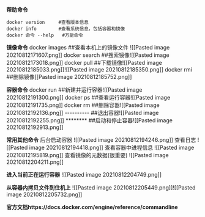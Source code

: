 **帮助命令**
```
docker version     #查看版本信息
docker info        #查看系统信息，包括容器和镜像
docker 命令 --help   #万能命令

```

**镜像命令**
docker images ##查看本机上的镜像文件 ![[Pasted image 20210812171607.png]]
docker search  ##搜索镜像![[Pasted image 20210812173018.png]]
docker pull ##下载镜像![[Pasted image 20210812185033.png]]![[Pasted image 20210812185350.png]]
docker rmi   ##删除镜像[[Pasted image 20210812185752.png]]


**容器命令**
docker run   ##新建并运行容器![[Pasted image 20210812191300.png]]
docker ps    ##查看运行容器![[Pasted image 20210812191735.png]]
docker rm    ##删除容器![[Pasted image 20210812192136.png]]
----------    ##退出容器![[Pasted image 20210812192255.png]]
********    ##启动和停止容器![[Pasted image 20210812192913.png]]


**常用其他命令**
后台启动容器 ![[Pasted image 20210812194246.png]]
查看日志 ![[Pasted image 20210812194418.png]]
查看容器中进程信息 ![[Pasted image 20210812195819.png]]
查看镜像的元数据(很重要) ![[Pasted image 20210812204211.png]]


**进入当前正在运行容器**
![[Pasted image 20210812204749.png]]


**从容器内拷贝文件到住机上**
![[Pasted image 20210812205449.png]]![[Pasted image 20210812205732.png]]


**官方文档https://docs.docker.com/engine/reference/commandline**